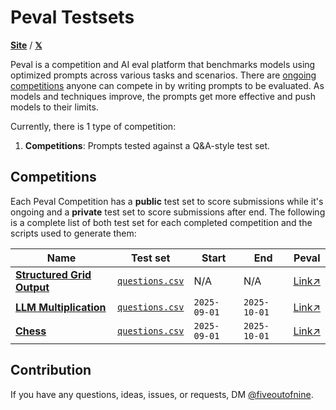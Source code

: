 # Peval Testsets

[**Site**](https://peval.io) / [**𝕏**](https://x.com/fiveoutofnine)

Peval is a competition and AI eval platform that benchmarks models using optimized prompts across various tasks and scenarios.
There are [ongoing competitions](https://peval.io) anyone can compete in by writing prompts to be evaluated.
As models and techniques improve, the prompts get more effective and push models to their limits.

Currently, there is 1 type of competition:

1. **Competitions**: Prompts tested against a Q&amp;A-style test set.

## Competitions

Each Peval Competition has a **public** test set to score submissions while it's ongoing and a **private** test set to score submissions after end.
The following is a complete list of both test set for each completed competition and the scripts used to generate them:

| Name                                                                                                           | Test set                                                                                                          | Start        | End          | Peval                                                        |
| -------------------------------------------------------------------------------------------------------------- | ----------------------------------------------------------------------------------------------------------------- | ------------ | ------------ | ------------------------------------------------------------ |
| [**Structured Grid Output**](https://github.com/fiveoutofnine/peval-testsets/tree/main/structured-grid-output) | [`questions.csv`](https://github.com/fiveoutofnine/peval-testsets/blob/main/structured-grid-output/questions.csv) | N/A          | N/A          | [Link↗](https://peval.io/competition/structured-grid-output) |
| [**LLM Multiplication**](https://github.com/fiveoutofnine/peval-testsets/tree/main/llm-multiplication)         | [`questions.csv`](https://github.com/fiveoutofnine/peval-testsets/blob/main/llm-multiplication/questions.csv)     | `2025-09-01` | `2025-10-01` | [Link↗](https://peval.io/competition/llm-multiplication)     |
| [**Chess**](https://github.com/fiveoutofnine/peval-testsets/tree/main/chess)                                   | [`questions.csv`](https://github.com/fiveoutofnine/peval-testsets/blob/main/chess/questions.csv)                  | `2025-09-01` | `2025-10-01` | [Link↗](https://peval.io/competition/chess)                  |

## Contribution

If you have any questions, ideas, issues, or requests, DM [@fiveoutofnine](https://x.com/fiveoutofnine).
